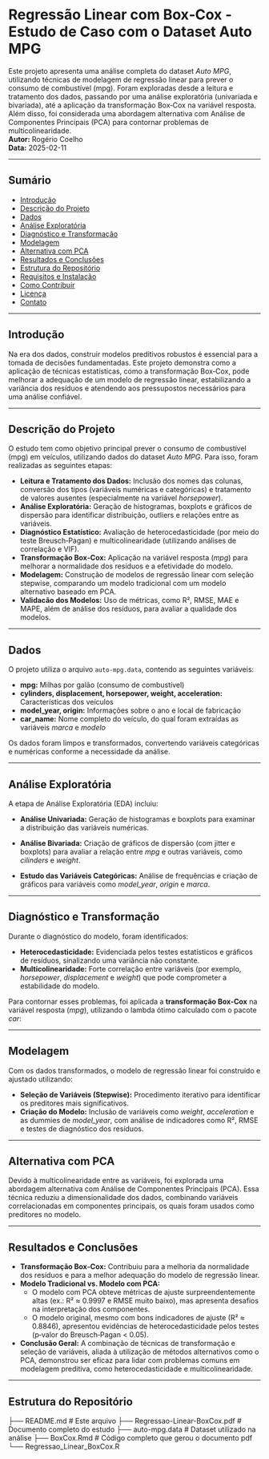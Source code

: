 # Regressão Linear com Box‑Cox - Estudo de Caso com o Dataset Auto MPG

Este projeto apresenta uma análise completa do dataset *Auto MPG*, utilizando técnicas de modelagem de regressão linear para prever o consumo de combustível (mpg). Foram exploradas desde a leitura e tratamento dos dados, passando por uma análise exploratória (univariada e bivariada), até a aplicação da transformação Box‑Cox na variável resposta. Além disso, foi considerada uma abordagem alternativa com Análise de Componentes Principais (PCA) para contornar problemas de multicolinearidade.  
**Autor:** Rogério Coelho  
**Data:** 2025-02-11

---

## Sumário

- [Introdução](#introdução)
- [Descrição do Projeto](#descrição-do-projeto)
- [Dados](#dados)
- [Análise Exploratória](#análise-exploratória)
- [Diagnóstico e Transformação](#diagnóstico-e-transformação)
- [Modelagem](#modelagem)
- [Alternativa com PCA](#alternativa-com-pca)
- [Resultados e Conclusões](#resultados-e-conclusões)
- [Estrutura do Repositório](#estrutura-do-repositório)
- [Requisitos e Instalação](#requisitos-e-instalação)
- [Como Contribuir](#como-contribuir)
- [Licença](#licença)
- [Contato](#contato)

---

## Introdução

Na era dos dados, construir modelos preditivos robustos é essencial para a tomada de decisões fundamentadas. Este projeto demonstra como a aplicação de técnicas estatísticas, como a transformação Box‑Cox, pode melhorar a adequação de um modelo de regressão linear, estabilizando a variância dos resíduos e atendendo aos pressupostos necessários para uma análise confiável.

---

## Descrição do Projeto

O estudo tem como objetivo principal prever o consumo de combustível (mpg) em veículos, utilizando dados do dataset *Auto MPG*. Para isso, foram realizadas as seguintes etapas:

- **Leitura e Tratamento dos Dados:** Inclusão dos nomes das colunas, conversão dos tipos (variáveis numéricas e categóricas) e tratamento de valores ausentes (especialmente na variável *horsepower*).  
- **Análise Exploratória:** Geração de histogramas, boxplots e gráficos de dispersão para identificar distribuição, outliers e relações entre as variáveis.  
- **Diagnóstico Estatístico:** Avaliação de heterocedasticidade (por meio do teste Breusch‑Pagan) e multicolinearidade (utilizando análises de correlação e VIF).  
- **Transformação Box‑Cox:** Aplicação na variável resposta (*mpg*) para melhorar a normalidade dos resíduos e a efetividade do modelo.  
- **Modelagem:** Construção de modelos de regressão linear com seleção stepwise, comparando um modelo tradicional com um modelo alternativo baseado em PCA.  
- **Validacão dos Modelos:** Uso de métricas, como R², RMSE, MAE e MAPE, além de análise dos resíduos, para avaliar a qualidade dos modelos.

---

## Dados

O projeto utiliza o arquivo `auto-mpg.data`, contendo as seguintes variáveis:

- **mpg:** Milhas por galão (consumo de combustível)
- **cylinders, displacement, horsepower, weight, acceleration:** Características dos veículos
- **model_year, origin:** Informações sobre o ano e local de fabricação
- **car_name:** Nome completo do veículo, do qual foram extraídas as variáveis *marca* e *modelo*

Os dados foram limpos e transformados, convertendo variáveis categóricas e numéricas conforme a necessidade da análise.

---

## Análise Exploratória

A etapa de Análise Exploratória (EDA) incluiu:

- **Análise Univariada:** Geração de histogramas e boxplots para examinar a distribuição das variáveis numéricas.  

- **Análise Bivariada:** Criação de gráficos de dispersão (com jitter e boxplots) para avaliar a relação entre *mpg* e outras variáveis, como *cilinders* e *weight*.

- **Estudo das Variáveis Categóricas:** Análise de frequências e criação de gráficos para variáveis como *model_year*, *origin* e *marca*.

---

## Diagnóstico e Transformação

Durante o diagnóstico do modelo, foram identificados:

- **Heterocedasticidade:** Evidenciada pelos testes estatísticos e gráficos de resíduos, sinalizando uma variância não constante.  
- **Multicolinearidade:** Forte correlação entre variáveis (por exemplo, *horsepower*, *displacement* e *weight*) que pode comprometer a estabilidade do modelo.

Para contornar esses problemas, foi aplicada a **transformação Box‑Cox** na variável resposta (*mpg*), utilizando o lambda ótimo calculado com o pacote *car*:


---

## Modelagem

Com os dados transformados, o modelo de regressão linear foi construído e ajustado utilizando:

- **Seleção de Variáveis (Stepwise):** Procedimento iterativo para identificar os preditores mais significativos.  
- **Criação do Modelo:** Inclusão de variáveis como *weight*, *acceleration* e as dummies de *model_year*, com análise de indicadores como R², RMSE e testes de diagnóstico dos resíduos.


---

## Alternativa com PCA

Devido à multicolinearidade entre as variáveis, foi explorada uma abordagem alternativa com Análise de Componentes Principais (PCA). Essa técnica reduziu a dimensionalidade dos dados, combinando variáveis correlacionadas em componentes principais, os quais foram usados como preditores no modelo.  


---

## Resultados e Conclusões

- **Transformação Box‑Cox:** Contribuiu para a melhoria da normalidade dos resíduos e para a melhor adequação do modelo de regressão linear.
- **Modelo Tradicional vs. Modelo com PCA:**  
  - O modelo com PCA obteve métricas de ajuste surpreendentemente altas (ex.: R² ≈ 0.9997 e RMSE muito baixo), mas apresenta desafios na interpretação dos componentes.  
  - O modelo original, mesmo com bons indicadores de ajuste (R² ≈ 0.8846), apresentou evidências de heterocedasticidade pelos testes (p‑valor do Breusch‑Pagan < 0.05).
- **Conclusão Geral:** A combinação de técnicas de transformação e seleção de variáveis, aliada à utilização de métodos alternativos como o PCA, demonstrou ser eficaz para lidar com problemas comuns em modelagem preditiva, como heterocedasticidade e multicolinearidade.

---

## Estrutura do Repositório

├── README.md # Este arquivo
├── Regressao-Linear-BoxCox.pdf                   # Documento completo do estudo
├── auto-mpg.data # Dataset utilizado na análise
├── BoxCox.Rmd                                    # Código completo que gerou o documento pdf
└── Regressao_Linear_BoxCox.R 


